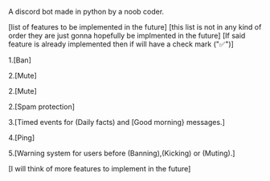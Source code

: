 A discord bot made in python by a noob coder.

[list of features to be implemented in the future]
[this list is not in any kind of order they are just gonna hopefully be implmented in the future]
[If said feature is already implemented then if will have a check mark ("✅")]


1.[Ban] 

2.[Mute]

2.[Mute]

2.[Spam protection]

3.[Timed events for (Daily facts) and [Good morning} messages.]

4.[Ping]

5.[Warning system for users before (Banning),(Kicking) or (Muting).]

[I will think of more features to implement in the future]
